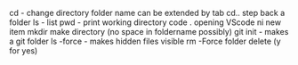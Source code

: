cd - change directory
    folder name can be extended by tab
    cd.. step back a folder
ls - list
pwd - print working directory
code . opening VScode
ni new item
mkdir make directory (no space in foldername possibly)
git init - makes a git folder
ls -force - makes hidden files visible
rm -Force folder delete (y for yes)